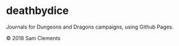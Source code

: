 # deathbydice

Journals for Dungeons and Dragons campaigns, using Github Pages.

© 2018 Sam Clements
